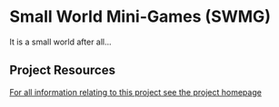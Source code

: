 # Small World Mini-Games (SWMG)

It is a small world after all...

## Project Resources

[For all information relating to this project see the project homepage](https://user1103.neocities.org/swmg.html)

